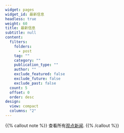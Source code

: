 ```yaml
---
widget: pages
widget_id: 最新信息
headless: true
weight: 60
title: 最新信息
subtitle: null
content:
  filters:
    folders:
      - post
    tag: ""
    category: ""
    publication_type: ""
    author: ""
    exclude_featured: false
    exclude_future: false
    exclude_past: false
  count: 5
  offset: 0
  order: desc
design:
  view: compact
  columns: "2"
---
```


{{% callout note %}}
查看所有[观点新闻](./posts/).
{{% /callout %}}
